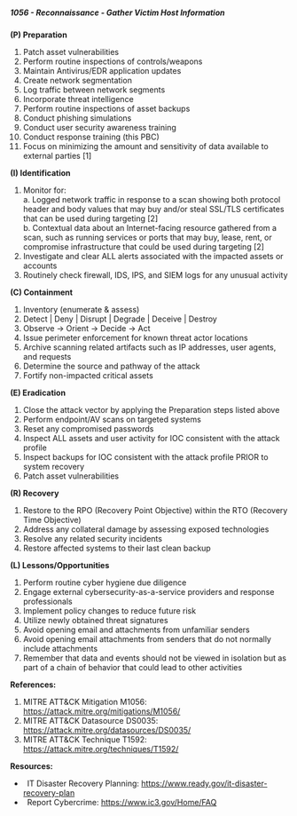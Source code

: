 ##### **1056 - Reconnaissance - Gather Victim Host Information**

**(P) Preparation**

1.  Patch asset vulnerabilities
2.  Perform routine inspections of controls/weapons
3.  Maintain Antivirus/EDR application updates
4.  Create network segmentation
5.  Log traffic between network segments
6.  Incorporate threat intelligence
7.  Perform routine inspections of asset backups
8.  Conduct phishing simulations
9.  Conduct user security awareness training
10.  Conduct response training (this PBC)
11.  Focus on minimizing the amount and sensitivity of data available to external parties \[1\]

**(I) Identification**

1.  Monitor for:  
    a. Logged network traffic in response to a scan showing both protocol header and body values that may buy and/or steal SSL/TLS certificates that can be used during targeting \[2\]  
    b. Contextual data about an Internet-facing resource gathered from a scan, such as running services or ports that may buy, lease, rent, or compromise infrastructure that could be used during targeting \[2\]
2.  Investigate and clear ALL alerts associated with the impacted assets or accounts
3.  Routinely check firewall, IDS, IPS, and SIEM logs for any unusual activity

**(C) Containment**

1.  Inventory (enumerate & assess)
2.  Detect | Deny | Disrupt | Degrade | Deceive | Destroy
3.  Observe -> Orient -> Decide -> Act
4.  Issue perimeter enforcement for known threat actor locations
5.  Archive scanning related artifacts such as IP addresses, user agents, and requests
6.  Determine the source and pathway of the attack
7.  Fortify non-impacted critical assets

**(E) Eradication**

1.  Close the attack vector by applying the Preparation steps listed above
2.  Perform endpoint/AV scans on targeted systems
3.  Reset any compromised passwords
4.  Inspect ALL assets and user activity for IOC consistent with the attack profile
5.  Inspect backups for IOC consistent with the attack profile PRIOR to system recovery
6.  Patch asset vulnerabilities

**(R) Recovery**

1.  Restore to the RPO (Recovery Point Objective) within the RTO (Recovery Time Objective)
2.  Address any collateral damage by assessing exposed technologies
3.  Resolve any related security incidents
4.  Restore affected systems to their last clean backup

**(L) Lessons/Opportunities**

1.  Perform routine cyber hygiene due diligence
2.  Engage external cybersecurity-as-a-service providers and response professionals
3.  Implement policy changes to reduce future risk
4.  Utilize newly obtained threat signatures
5.  Avoid opening email and attachments from unfamiliar senders
6.  Avoid opening email attachments from senders that do not normally include attachments
7.  Remember that data and events should not be viewed in isolation but as part of a chain of behavior that could lead to other activities

**References:**

1.  MITRE ATT&CK Mitigation M1056: https://attack.mitre.org/mitigations/M1056/
2.  MITRE ATT&CK Datasource DS0035: https://attack.mitre.org/datasources/DS0035/
3.  MITRE ATT&CK Technique T1592: https://attack.mitre.org/techniques/T1592/

**Resources:**


*    IT Disaster Recovery Planning: https://www.ready.gov/it-disaster-recovery-plan
*    Report Cybercrime: https://www.ic3.gov/Home/FAQ


  

